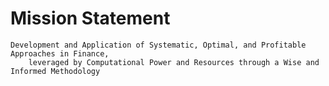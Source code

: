 
# Mission Statement


    Development and Application of Systematic, Optimal, and Profitable Approaches in Finance, 
        leveraged by Computational Power and Resources through a Wise and Informed Methodology

<!-- check here! https://www.spacex.com/mission/ -->

